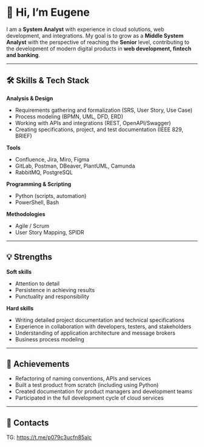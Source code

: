 # 👋 Hi, I’m Eugene

I am a **System Analyst** with experience in cloud solutions, web development, and integrations.
My goal is to grow as a **Middle System Analyst** with the perspective of reaching the **Senior** level, contributing to the development of modern digital products in **web development, fintech and banking**.

---

## 🛠️ Skills & Tech Stack

**Analysis & Design**
* Requirements gathering and formalization (SRS, User Story, Use Case)
* Process modeling (BPMN, UML, DFD, ERD)
* Working with APIs and integrations (REST, OpenAPI/Swagger)
* Creating specifications, project, and test documentation (IEEE 829, BRIEF)

**Tools**
* Confluence, Jira, Miro, Figma
* GitLab, Postman, DBeaver, PlantUML, Camunda
* RabbitMQ, PostgreSQL

**Programming & Scripting**
* Python (scripts, automation)
* PowerShell, Bash

**Methodologies**
* Agile / Scrum
* User Story Mapping, SPIDR

---

## 💡 Strengths

**Soft skills**
* Attention to detail
* Persistence in achieving results
* Punctuality and responsibility

**Hard skills**
* Writing detailed project documentation and technical specifications
* Experience in collaboration with developers, testers, and stakeholders
* Understanding of application architecture and message brokers
* Business process modeling

---

## 🚀 Achievements
* Refactoring of naming conventions, APIs and services
* Built a test product from scratch (including using Python)
* Created documentation for product managers and development teams
* Participated in the full development cycle of cloud services

---

## 📌 Contacts
TG: https://t.me/p079c3ucfn85alc
